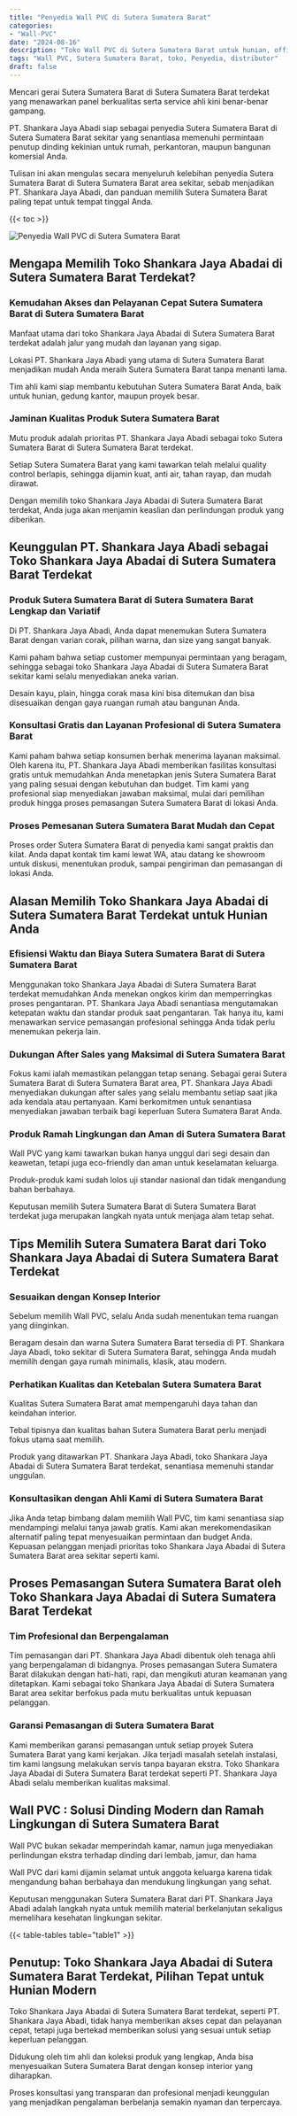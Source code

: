 ```yaml
---
title: "Penyedia Wall PVC di Sutera Sumatera Barat"
categories: 
- "Wall-PVC"
date: "2024-08-16"
description: "Toko Wall PVC di Sutera Sumatera Barat untuk hunian, office, serta ritel. Panel terbaik, variasi motif, pilihan warna menarik, dengan layanan pemasangan oleh tenaga ahli profesional serta kepastian resmi!|Jasa penyediaan Wall PVC di Sutera Sumatera Barat untuk kebutuhan rumah, kantor, atau gerai, beserta material terbaik dan instalasi oleh tim berpengalaman serta jaminan resmi.|Pilihan Wall PVC di Sutera Sumatera Barat yang terpercaya bagi rumah, kantor, dan toko, bersama produk unggulan dan penempatan ditangani oleh tenaga ahli profesional dan garansi resmi.|Penjualan Wall PVC di Sutera Sumatera Barat bagi tempat tinggal, kantor, serta gerai, beserta panel terbaik dan pemasangan dikerjakan oleh tim ahli, disertai dengan jaminan resmi.}"
tags: "Wall PVC, Sutera Sumatera Barat, toko, Penyedia, distributor"
draft: false
---
```


Mencari gerai Sutera Sumatera Barat di Sutera Sumatera Barat terdekat yang menawarkan panel berkualitas serta service ahli kini benar-benar gampang.

PT. Shankara Jaya Abadi siap sebagai penyedia Sutera Sumatera Barat di Sutera Sumatera Barat sekitar yang senantiasa memenuhi permintaan penutup dinding kekinian untuk rumah, perkantoran, maupun bangunan komersial Anda.

Tulisan ini akan mengulas secara menyeluruh kelebihan penyedia Sutera Sumatera Barat di Sutera Sumatera Barat area sekitar, sebab menjadikan PT. Shankara Jaya Abadi, dan panduan memilih Sutera Sumatera Barat paling tepat untuk tempat tinggal Anda.

{{< toc >}}

![Penyedia Wall PVC di Sutera Sumatera Barat](/images/Wall-PVC/Penyedia-Wall-PVC-di-Sutera-Sumatera-Barat.png)


## Mengapa Memilih Toko Shankara Jaya Abadai di Sutera Sumatera Barat Terdekat?

### Kemudahan Akses dan Pelayanan Cepat Sutera Sumatera Barat di Sutera Sumatera Barat

Manfaat utama dari toko Shankara Jaya Abadai di Sutera Sumatera Barat terdekat adalah jalur yang mudah dan layanan yang sigap.

Lokasi PT. Shankara Jaya Abadi yang utama di Sutera Sumatera Barat menjadikan mudah Anda meraih Sutera Sumatera Barat tanpa menanti lama.

Tim ahli kami siap membantu kebutuhan Sutera Sumatera Barat Anda, baik untuk hunian, gedung kantor, maupun proyek besar.

### Jaminan Kualitas Produk Sutera Sumatera Barat

Mutu produk adalah prioritas PT. Shankara Jaya Abadi sebagai toko Sutera Sumatera Barat di Sutera Sumatera Barat terdekat.

Setiap Sutera Sumatera Barat yang kami tawarkan telah melalui quality control berlapis, sehingga dijamin kuat, anti air, tahan rayap, dan mudah dirawat.

Dengan memilih toko Shankara Jaya Abadai di Sutera Sumatera Barat terdekat, Anda juga akan menjamin keaslian dan perlindungan produk yang diberikan.

## Keunggulan PT. Shankara Jaya Abadi sebagai Toko Shankara Jaya Abadai di Sutera Sumatera Barat Terdekat

### Produk Sutera Sumatera Barat di Sutera Sumatera Barat Lengkap dan Variatif

Di PT. Shankara Jaya Abadi, Anda dapat menemukan Sutera Sumatera Barat dengan varian corak, pilihan warna, dan size yang sangat banyak.

Kami paham bahwa setiap customer mempunyai permintaan yang beragam, sehingga sebagai toko Shankara Jaya Abadai di Sutera Sumatera Barat sekitar kami selalu menyediakan aneka varian.

Desain kayu, plain, hingga corak masa kini bisa ditemukan dan bisa disesuaikan dengan gaya ruangan rumah atau bangunan Anda.

### Konsultasi Gratis dan Layanan Profesional di Sutera Sumatera Barat

Kami paham bahwa setiap konsumen berhak menerima layanan maksimal. Oleh karena itu, PT. Shankara Jaya Abadi memberikan fasilitas konsultasi gratis untuk memudahkan Anda menetapkan jenis Sutera Sumatera Barat yang paling sesuai dengan kebutuhan dan budget. Tim kami yang profesional siap menyediakan jawaban maksimal, mulai dari pemilihan produk hingga proses pemasangan Sutera Sumatera Barat di lokasi Anda.

### Proses Pemesanan Sutera Sumatera Barat Mudah dan Cepat

Proses order Sutera Sumatera Barat di penyedia kami sangat praktis dan kilat. Anda dapat kontak tim kami lewat WA, atau datang ke showroom untuk diskusi, menentukan produk, sampai pengiriman dan pemasangan di lokasi Anda.

## Alasan Memilih Toko Shankara Jaya Abadai di Sutera Sumatera Barat Terdekat untuk Hunian Anda

### Efisiensi Waktu dan Biaya Sutera Sumatera Barat di Sutera Sumatera Barat

Menggunakan toko Shankara Jaya Abadai di Sutera Sumatera Barat terdekat memudahkan Anda menekan ongkos kirim dan memperringkas proses pengantaran. PT. Shankara Jaya Abadi senantiasa mengutamakan ketepatan waktu dan standar produk saat pengantaran. Tak hanya itu, kami menawarkan service pemasangan profesional sehingga Anda tidak perlu menemukan pekerja lain.

### Dukungan After Sales yang Maksimal di Sutera Sumatera Barat

Fokus kami ialah memastikan pelanggan tetap senang. Sebagai gerai Sutera Sumatera Barat di Sutera Sumatera Barat area, PT. Shankara Jaya Abadi menyediakan dukungan after sales yang selalu membantu setiap saat jika ada kendala atau pertanyaan. Kami berkomitmen untuk senantiasa menyediakan jawaban terbaik bagi keperluan Sutera Sumatera Barat Anda.

### Produk Ramah Lingkungan dan Aman di Sutera Sumatera Barat

 Wall PVC  yang kami tawarkan bukan hanya unggul dari segi desain dan keawetan, tetapi juga eco-friendly dan aman untuk keselamatan keluarga.

Produk-produk kami sudah lolos uji standar nasional dan tidak mengandung bahan berbahaya.

Keputusan memilih Sutera Sumatera Barat di Sutera Sumatera Barat terdekat juga merupakan langkah nyata untuk menjaga alam tetap sehat.

## Tips Memilih Sutera Sumatera Barat dari Toko Shankara Jaya Abadai di Sutera Sumatera Barat Terdekat

### Sesuaikan dengan Konsep Interior 

Sebelum memilih Wall PVC, selalu Anda sudah menentukan tema ruangan yang diinginkan.

Beragam desain dan warna Sutera Sumatera Barat tersedia di PT. Shankara Jaya Abadi, toko sekitar di Sutera Sumatera Barat, sehingga Anda mudah memilih dengan gaya rumah minimalis, klasik, atau modern.

### Perhatikan Kualitas dan Ketebalan Sutera Sumatera Barat

Kualitas Sutera Sumatera Barat amat mempengaruhi daya tahan dan keindahan interior.

Tebal tipisnya dan kualitas bahan Sutera Sumatera Barat perlu menjadi fokus utama saat memilih.

Produk yang ditawarkan PT. Shankara Jaya Abadi, toko Shankara Jaya Abadai di Sutera Sumatera Barat terdekat, senantiasa memenuhi standar unggulan.

### Konsultasikan dengan Ahli Kami di Sutera Sumatera Barat

Jika Anda tetap bimbang dalam memilih Wall PVC, tim kami senantiasa siap mendampingi melalui tanya jawab gratis. Kami akan merekomendasikan alternatif paling tepat menyesuaikan permintaan dan budget Anda. Kepuasan pelanggan menjadi prioritas toko Shankara Jaya Abadai di Sutera Sumatera Barat area sekitar seperti kami.

## Proses Pemasangan Sutera Sumatera Barat oleh Toko Shankara Jaya Abadai di Sutera Sumatera Barat Terdekat

### Tim Profesional dan Berpengalaman

Tim pemasangan dari PT. Shankara Jaya Abadi dibentuk oleh tenaga ahli yang berpengalaman di bidangnya. Proses pemasangan Sutera Sumatera Barat dilakukan dengan hati-hati, rapi, dan mengikuti aturan keamanan yang ditetapkan. Kami sebagai toko Shankara Jaya Abadai di Sutera Sumatera Barat area sekitar berfokus pada mutu berkualitas untuk kepuasan pelanggan.

### Garansi Pemasangan di Sutera Sumatera Barat

Kami memberikan garansi pemasangan untuk setiap proyek Sutera Sumatera Barat yang kami kerjakan. Jika terjadi masalah setelah instalasi, tim kami langsung melakukan servis tanpa bayaran ekstra. Toko Shankara Jaya Abadai di Sutera Sumatera Barat terdekat seperti PT. Shankara Jaya Abadi selalu memberikan kualitas maksimal.

##  Wall PVC : Solusi Dinding Modern dan Ramah Lingkungan di Sutera Sumatera Barat

 Wall PVC  bukan sekadar memperindah kamar, namun juga menyediakan perlindungan ekstra terhadap dinding dari lembab, jamur, dan hama

 Wall PVC  dari kami dijamin selamat untuk anggota keluarga karena tidak mengandung bahan berbahaya dan mendukung lingkungan yang sehat.

Keputusan menggunakan Sutera Sumatera Barat dari PT. Shankara Jaya Abadi adalah langkah nyata untuk memilih material berkelanjutan sekaligus memelihara kesehatan lingkungan sekitar.

{{< table-tables table="table1" >}}

## Penutup: Toko Shankara Jaya Abadai di Sutera Sumatera Barat Terdekat, Pilihan Tepat untuk Hunian Modern

Toko Shankara Jaya Abadai di Sutera Sumatera Barat terdekat, seperti PT. Shankara Jaya Abadi, tidak hanya memberikan akses cepat dan pelayanan cepat, tetapi juga bertekad memberikan solusi yang sesuai untuk setiap keperluan pelanggan.

Didukung oleh tim ahli dan koleksi produk yang lengkap, Anda bisa menyesuaikan Sutera Sumatera Barat dengan konsep interior yang diharapkan.

Proses konsultasi yang transparan dan profesional menjadi keunggulan yang menjadikan pengalaman berbelanja semakin nyaman dan terpercaya.